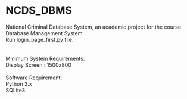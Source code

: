 # NCDS_DBMS<br>
National Criminal Database System, an academic project for the course Database Management System
<br>
Run login_page_first.py file.<br>
<br><br>
Minimum System Requirements:<br>
Display Screen : 1500x800
<br><br>
Software Requirement:<br>
Python 3.x<br>
SQLite3
